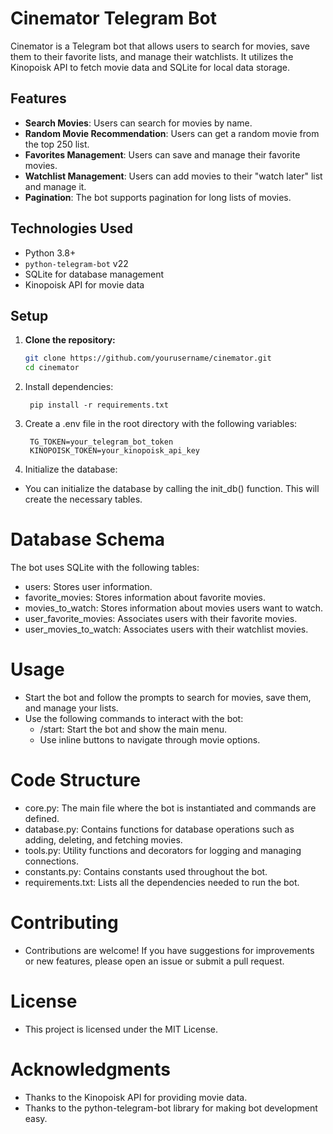 # Cinemator Telegram Bot

Cinemator is a Telegram bot that allows users to search for movies, save them to their favorite
lists, and manage their watchlists. It utilizes the Kinopoisk API to fetch movie data and SQLite
for local data storage.

## Features

- **Search Movies**: Users can search for movies by name.
- **Random Movie Recommendation**: Users can get a random movie from the top 250 list.
- **Favorites Management**: Users can save and manage their favorite movies.
- **Watchlist Management**: Users can add movies to their "watch later" list and manage it.
- **Pagination**: The bot supports pagination for long lists of movies.

## Technologies Used

- Python 3.8+
- `python-telegram-bot` v22
- SQLite for database management
- Kinopoisk API for movie data

## Setup

1. **Clone the repository:**

   ```bash
   git clone https://github.com/yourusername/cinemator.git
   cd cinemator
   ```

6. Install dependencies:
   ```
    pip install -r requirements.txt
   ```

5. Create a .env file in the root directory with the following variables:
   ```
    TG_TOKEN=your_telegram_bot_token
    KINOPOISK_TOKEN=your_kinopoisk_api_key
   ```


4. Initialize the database:

- You can initialize the database by calling the init_db() function.
  This will create the necessary tables.

# Database Schema

The bot uses SQLite with the following tables:

- users: Stores user information.
- favorite_movies: Stores information about favorite movies.
- movies_to_watch: Stores information about movies users want to watch.
- user_favorite_movies: Associates users with their favorite movies.
- user_movies_to_watch: Associates users with their watchlist movies.

# Usage

- Start the bot and follow the prompts to search for movies, save them, and manage your lists.
- Use the following commands to interact with the bot:
    - /start: Start the bot and show the main menu.
    - Use inline buttons to navigate through movie options.

# Code Structure

- core.py: The main file where the bot is instantiated and commands are defined.
- database.py: Contains functions for database operations such as adding, deleting, and fetching movies.
- tools.py: Utility functions and decorators for logging and managing connections.
- constants.py: Contains constants used throughout the bot.
- requirements.txt: Lists all the dependencies needed to run the bot.

# Contributing

- Contributions are welcome! If you have suggestions for improvements or new features, please
  open an issue or submit a pull request.

# License

- This project is licensed under the MIT License.

# Acknowledgments

- Thanks to the Kinopoisk API for providing movie data.
- Thanks to the python-telegram-bot library for making bot development easy.